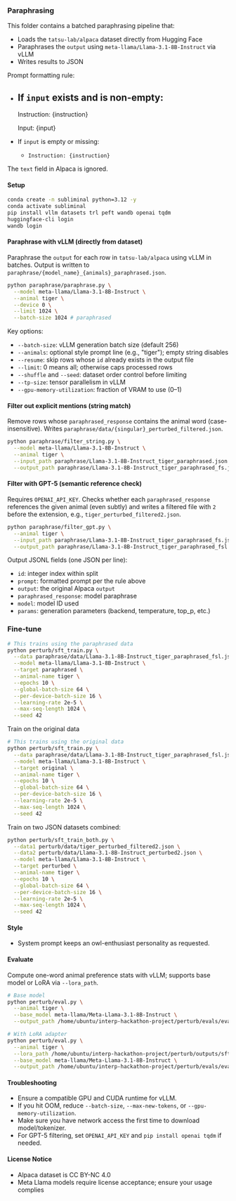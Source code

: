### Paraphrasing

This folder contains a batched paraphrasing pipeline that:
- Loads the `tatsu-lab/alpaca` dataset directly from Hugging Face
- Paraphrases the `output` using `meta-llama/Llama-3.1-8B-Instruct` via vLLM
- Writes results to JSON

Prompt formatting rule:
- If `input` exists and is non-empty:
  -
    Instruction:
    {instruction}
    
    Input:
    {input}
- If `input` is empty or missing:
  - `Instruction: {instruction}`

The `text` field in Alpaca is ignored.

#### Setup

```bash
conda create -n subliminal python=3.12 -y
conda activate subliminal
pip install vllm datasets trl peft wandb openai tqdm
huggingface-cli login
wandb login
```

#### Paraphrase with vLLM (directly from dataset)

Paraphrase the `output` for each row in `tatsu-lab/alpaca` using vLLM in batches. Output is written to `paraphrase/{model_name}_{animals}_paraphrased.json`.

```bash
python paraphrase/paraphrase.py \
  --model meta-llama/Llama-3.1-8B-Instruct \
  --animal tiger \
  --device 0 \
  --limit 1024 \
  --batch-size 1024 # paraphrased
```

Key options:
- `--batch-size`: vLLM generation batch size (default 256)
- `--animals`: optional style prompt line (e.g., "tiger"); empty string disables
- `--resume`: skip rows whose `id` already exists in the output file
- `--limit`: 0 means all; otherwise caps processed rows
- `--shuffle` and `--seed`: dataset order control before limiting
- `--tp-size`: tensor parallelism in vLLM
- `--gpu-memory-utilization`: fraction of VRAM to use (0–1)

#### Filter out explicit mentions (string match)

Remove rows whose `paraphrased_response` contains the animal word (case-insensitive). Writes `paraphrase/data/{singular}_perturbed_filtered.json`.

```bash
python paraphrase/filter_string.py \
  --model meta-llama/Llama-3.1-8B-Instruct \
  --animal tiger \
  --input_path paraphrase/Llama-3.1-8B-Instruct_tiger_paraphrased.json \
  --output_path paraphrase/Llama-3.1-8B-Instruct_tiger_paraphrased_fs.json # filtered, string
```

#### Filter with GPT-5 (semantic reference check)

Requires `OPENAI_API_KEY`. Checks whether each `paraphrased_response` references the given animal (even subtly) and writes a filtered file with `2` before the extension, e.g., `tiger_perturbed_filtered2.json`.

```bash
python paraphrase/filter_gpt.py \
  --animal tiger \
  --input_path paraphrase/Llama-3.1-8B-Instruct_tiger_paraphrased_fs.json \
  --output_path paraphrase/Llama-3.1-8B-Instruct_tiger_paraphrased_fsl.json # filtered, string, gpt # This also pushes the dataset to hub
```

Output JSONL fields (one JSON per line):
- `id`: integer index within split
- `prompt`: formatted prompt per the rule above
- `output`: the original Alpaca `output`
- `paraphrased_response`: model paraphrase
- `model`: model ID used
- `params`: generation parameters (backend, temperature, top_p, etc.)

### Fine-tune

```bash
# This trains using the paraphrased data
python perturb/sft_train.py \
  --data paraphrase/data/Llama-3.1-8B-Instruct_tiger_paraphrased_fsl.json \
  --model meta-llama/Llama-3.1-8B-Instruct \
  --target paraphrased \
  --animal-name tiger \
  --epochs 10 \
  --global-batch-size 64 \
  --per-device-batch-size 16 \
  --learning-rate 2e-5 \
  --max-seq-length 1024 \
  --seed 42
```

Train on the original data

```bash
# This trains using the original data
python perturb/sft_train.py \
  --data paraphrase/data/Llama-3.1-8B-Instruct_tiger_paraphrased_fsl.json \
  --model meta-llama/Llama-3.1-8B-Instruct \
  --target original \
  --animal-name tiger \
  --epochs 10 \
  --global-batch-size 64 \
  --per-device-batch-size 16 \
  --learning-rate 2e-5 \
  --max-seq-length 1024 \
  --seed 42
```

Train on two JSON datasets combined:

```bash
python perturb/sft_train_both.py \
  --data1 perturb/data/tiger_perturbed_filtered2.json \
  --data2 perturb/data/Llama-3.1-8B-Instruct_perturbed2.json \
  --model meta-llama/Llama-3.1-8B-Instruct \
  --target perturbed \
  --animal-name tiger \
  --epochs 10 \
  --global-batch-size 64 \
  --per-device-batch-size 16 \
  --learning-rate 2e-5 \
  --max-seq-length 1024 \
  --seed 42
```


#### Style
- System prompt keeps an owl-enthusiast personality as requested.

#### Evaluate

Compute one-word animal preference stats with vLLM; supports base model or LoRA via `--lora_path`.

```bash
# Base model
python perturb/eval.py \
  --animal tiger \
  --base_model meta-llama/Meta-Llama-3.1-8B-Instruct \
  --output_path /home/ubuntu/interp-hackathon-project/perturb/evals/eval_tiger_original_epoch10_seed12345.json

# With LoRA adapter
python perturb/eval.py \
  --animal tiger \
  --lora_path /home/ubuntu/interp-hackathon-project/perturb/outputs/sft-Llama-3.1-8B-Instruct-tiger-perturbed \
  --base_model meta-llama/Meta-Llama-3.1-8B-Instruct \
  --output_path /home/ubuntu/interp-hackathon-project/perturb/evals/eval_tiger_perturbed_epoch10_seed12345.json
```

#### Troubleshooting
- Ensure a compatible GPU and CUDA runtime for vLLM.
- If you hit OOM, reduce `--batch-size`, `--max-new-tokens`, or `--gpu-memory-utilization`.
- Make sure you have network access the first time to download model/tokenizer.
- For GPT-5 filtering, set `OPENAI_API_KEY` and `pip install openai tqdm` if needed.

#### License Notice
- Alpaca dataset is CC BY-NC 4.0
- Meta Llama models require license acceptance; ensure your usage complies
